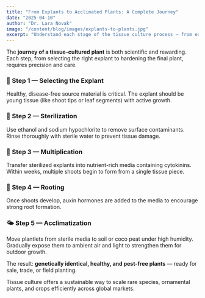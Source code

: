 ```yaml
---
title: "From Explants to Acclimated Plants: A Complete Journey"
date: "2025-04-10"
author: "Dr. Lara Novak"
image: "/content/blog/images/explants-to-plants.jpg"
excerpt: "Understand each stage of the tissue culture process — from explant selection to hardening and acclimation of young plants."
---
```


The **journey of a tissue-cultured plant** is both scientific and rewarding. Each step, from selecting the right explant to hardening the final plant, requires precision and care.

### 🧫 Step 1 — Selecting the Explant
Healthy, disease-free source material is critical. The explant should be young tissue (like shoot tips or leaf segments) with active growth.

### 🧴 Step 2 — Sterilization
Use ethanol and sodium hypochlorite to remove surface contaminants. Rinse thoroughly with sterile water to prevent tissue damage.

### 🧬 Step 3 — Multiplication
Transfer sterilized explants into nutrient-rich media containing cytokinins. Within weeks, multiple shoots begin to form from a single tissue piece.

### 🌿 Step 4 — Rooting
Once shoots develop, auxin hormones are added to the media to encourage strong root formation.

### 🌤️ Step 5 — Acclimatization
Move plantlets from sterile media to soil or coco peat under high humidity. Gradually expose them to ambient air and light to strengthen them for outdoor growth.

The result: **genetically identical, healthy, and pest-free plants** — ready for sale, trade, or field planting.

Tissue culture offers a sustainable way to scale rare species, ornamental plants, and crops efficiently across global markets.